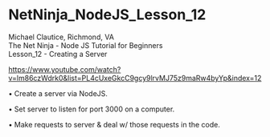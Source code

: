 # NetNinja_NodeJS_Lesson_12
Michael Clautice, Richmond, VA<br>
The Net Ninja - Node JS Tutorial for Beginners<br> 
Lesson_12 - Creating a Server

https://www.youtube.com/watch?v=lm86czWdrk0&list=PL4cUxeGkcC9gcy9lrvMJ75z9maRw4byYp&index=12

• Create a server via NodeJS.

• Set server to listen for port 3000 on a computer. 

• Make requests to server & deal w/ those requests in the code.
